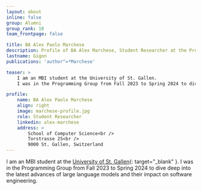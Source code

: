 ```yaml
---
layout: about
inline: false
group: Alumni
group_rank: 10
team_frontpage: false

title: BA Alex Paolo Marchese
description: Profile of BA Alex Marchese, Student Researcher at the Programming Group.
lastname: Gigon
publications: 'author^=*Marchese'

teaser: >
    I am an MBI student at the University of St. Gallen.
    I was in the Programming Group from Fall 2023 to Spring 2024 to dive deep into the latest advances of large language models and their impact on software engineering.

profile:
    name: BA Alex Paolo Marchese
    align: right
    image: marchese-profile.jpg
    role: Student Researcher
    linkedin: alex-marchese
    address: >
        School of Computer Science<br />
        Torstrasse 25<br />
        9000 St. Gallen, Switzerland
---
```


I am an MBI student at the [University of St. Gallen](https://www.unisg.ch/){: target="_blank" }.
I was in the Programming Group from Fall 2023 to Spring 2024 to dive deep into the latest advances of large language models and their impact on software engineering.